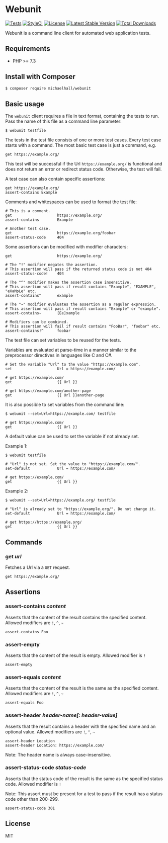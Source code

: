 # Webunit

[![Tests](https://github.com/themichaelhall/webunit/workflows/tests/badge.svg?branch=master)](https://github.com/themichaelhall/webunit/actions)
[![StyleCI](https://styleci.io/repos/119093998/shield?style=flat&branch=master)](https://styleci.io/repos/119093998)
[![License](https://poser.pugx.org/michaelhall/webunit/license)](https://packagist.org/packages/michaelhall/webunit)
[![Latest Stable Version](https://poser.pugx.org/michaelhall/webunit/v/stable)](https://packagist.org/packages/michaelhall/webunit)
[![Total Downloads](https://poser.pugx.org/michaelhall/webunit/downloads)](https://packagist.org/packages/michaelhall/webunit)

Webunit is a command line client for automated web application tests.

## Requirements

- PHP >= 7.3

## Install with Composer

``` bash
$ composer require michaelhall/webunit
```

## Basic usage

The ```webunit``` client requires a file in text format, containing the tests to run. Pass the name of this file as a command line parameter:

```
$ webunit testfile
```

The tests in the test file consists of one or more test cases. Every test case starts with a command. The most basic test case is just a command, e.g.

```
get https://example.org/
```

This test will be successful if the Url ```https://example.org/``` is functional and does not return an error or redirect status code. Otherwise, the test will fail.

A test case can also contain specific assertions:

```
get https://example.org/
assert-contains Example
```

Comments and whitespaces can be used to format the test file:

```
# This is a comment.
get                    https://example.org/
assert-contains        Example

# Another test case.
get                    https://example.org/foobar
assert-status-code     404
```

Some assertions can be modified with modifier characters:

```
get                    https://example.org/

# The "!" modifier negates the assertion.
# This assertion will pass if the returned status code is not 404
assert-status-code!    404

# The "^" modifier makes the assertion case insensitive.
# This assertion will pass if result contains "Example", "EXAMPLE", "eXaMpLe" etc.
assert-contains^       example

# The "~" modifier evaluates the assertion as a regular expression.
# This assertion will pass if result contains "Example" or "example".
assert-contains~       [Ee]xample

# Modifiers can be combined.
# This assertion will fail if result contains "FooBar", "foobar" etc.
assert-contains!^      foobar
```

The test file can set variables to be reused for the tests.

Variables are evaluated at parse-time in a manner similar to the preprocessor directives in languages like C and C#.

```
# Set the variable "Url" to the value "https://example.com".
set                    Url = https://example.com/

# get https://example.com/
get                    {{ Url }}

# get https://example.com/another-page
get                    {{ Url }}another-page
```

It is also possible to set variables from the command line:

```
$ webunit --set=Url=https://example.com/ testfile
```

```
# get https://example.com/
get                    {{ Url }}
```

A default value can be used to set the variable if not already set.

Example 1:

```
$ webunit testfile
```

```
# "Url" is not set. Set the value to "https://example.com/".
set-default            Url = https://example.com/

# get https://example.com/
get                    {{ Url }}
```

Example 2:

```
$ webunit --set=Url=https://example.org/ testfile
```

```
# "Url" is already set to "https://example.org/". Do not change it.
set-default            Url = https://example.com/

# get https://https://example.org/
get                    {{ Url }}
```

## Commands

### get _url_

Fetches a Url via a ```GET``` request.

```
get https://example.org/
```

## Assertions

### assert-contains _content_

Asserts that the content of the result contains the specified content. Allowed modifiers are ```!```, ```^```, ```~```

```
assert-contains Foo
```

### assert-empty

Asserts that the content of the result is empty. Allowed modifier is ```!```

```
assert-empty
```

### assert-equals _content_

Asserts that the content of the result is the same as the specified content. Allowed modifiers are ```!```, ```^```, ```~```

```
assert-equals Foo
```

### assert-header _header-name[: header-value]_

Asserts that the result contains a header with the specified name and an optional value. Allowed modifiers are ```!```, ```^```, ```~```

```
assert-header Location
assert-header Location: https://example.com/
```

Note: The header name is always case-insensitive.

### assert-status-code _status-code_

Asserts that the status code of the result is the same as the specified status code. Allowed modifier is ```!```

Note: This assert must be present for a test to pass if the result has a status code other than 200-299.

```
assert-status-code 301
```

## License

MIT
